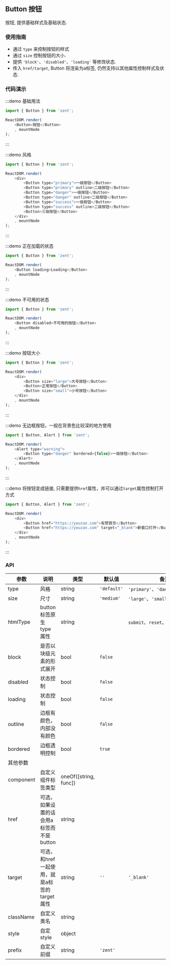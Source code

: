 ## Button 按钮

按钮, 提供基础样式及基础状态.

### 使用指南

-   通过 `type` 来控制按钮的样式
-   通过 `size` 控制按钮的大小.
-   提供 `'block'`、`'disabled'`、`'loading'` 等修饰状态.
-   传入 `href/target`, Button 将渲染为a标签, 仍然支持以其他属性控制样式及状态.

### 代码演示

:::demo 基础用法
```js
import { Button } from 'zent';

ReactDOM.render(
	<Button>按钮</Button>
	, mountNode
);
```
:::

:::demo 风格
```js
import { Button } from 'zent';

ReactDOM.render(
	<div>
		<Button type="primary">一级按钮</Button>
		<Button type="primary" outline>二级按钮</Button>
		<Button type="danger">一级按钮</Button>
		<Button type="danger" outline>二级按钮</Button>
		<Button type="success">一级按钮</Button>
		<Button type="success" outline>二级按钮</Button>
		<Button>三级按钮</Button>
	</div>
	, mountNode
);
```
:::

:::demo 正在加载的状态
```js
import { Button } from 'zent';

ReactDOM.render(
	<Button loading>Loading</Button>
	, mountNode
);
```
:::

:::demo 不可用的状态
```js
import { Button } from 'zent';

ReactDOM.render(
	<Button disabled>不可用的按钮</Button>
	, mountNode
);
```
:::

:::demo 按钮大小
```js
import { Button } from 'zent';

ReactDOM.render(
	<div>
		<Button size="large">大号按钮</Button>
		<Button>正常按钮</Button>
		<Button size="small">小号按钮</Button>
	</div>
	, mountNode
);
```
:::

:::demo 无边框按钮，一般在背景色比较深的地方使用
```js
import { Button, Alert } from 'zent';

ReactDOM.render(
	<Alert type="warning">
		<Button type="danger" bordered={false}>一级按钮</Button>
	</Alert>
	, mountNode
);
```
:::

:::demo 将按钮变成链接, 只需要提供`href`属性，并可以通过`target`属性控制打开方式
```js
import { Button, Alert } from 'zent';

ReactDOM.render(
	<div>
		<Button href="https://youzan.com">有赞首页</Button>
		<Button href="https://youzan.com" target="_blank">新窗口打开</Button>
	</div>
	, mountNode
);
```
:::

### API

| 参数        | 说明                          | 类型     | 默认值         | 备选值                                |
| --------- | --------------------------- | ------ | ----------- | ---------------------------------- |
| type      | 风格                          | string | `'default'` | `'primary'`、`'danger'`、`'success'` |
| size      | 尺寸                          | string | `'medium'`  | `'large'`、`'small'`                |
| htmlType  | button标签原生type属性          | string |            |  `submit`、`reset`、`button`           |
| block     | 是否以块级元素的形式展开                | bool   | `false`     |                                    |
| disabled  | 状态控制                        | bool   | `false`     |                                    |
| loading   | 状态控制                        | bool   | `false`     |                                    |
| outline   | 边框有颜色，内部没有颜色                | bool   | `false`     |                              |
| bordered  | 边框透明控制                      | bool   | `true`      |                                    |
| 其他参数      |                             |        |             |                                    |
| component | 自定义组件标签类型                   | oneOf([string, func]) |             |                                    |
| href      | 可选，如果设置的话会用a标签而不是button     | string |             |                           |
| target    | 可选，和href一起使用，就是a标签的target属性 | string | `''`        | `'_blank'`                  |
| className | 自定义类名                       | string |             |                                    |
| style     | 自定style                      | object |             |                                    |
| prefix    | 自定义前缀                       | string | `'zent'`    |                                    |
